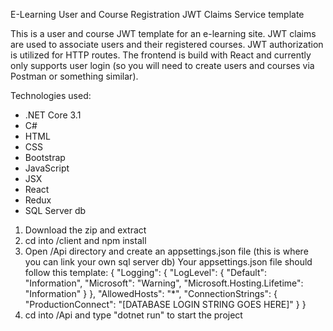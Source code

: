 E-Learning User and Course Registration JWT Claims Service template

This is a user and course JWT template for an e-learning site. JWT claims are used to associate users and their registered courses. JWT authorization is utilized for HTTP routes. The frontend is build with React and currently only supports user login (so you will need to create users and courses via Postman or something similar).


Technologies used:
- .NET Core 3.1
- C#
- HTML
- CSS
- Bootstrap
- JavaScript
- JSX
- React
- Redux
- SQL Server db

1. Download the zip and extract
2. cd into /client and npm install
3. Open /Api directory and create an appsettings.json file (this is where you can link your own sql server db)
Your appsettings.json file should follow this template: { "Logging": { "LogLevel": { "Default": "Information", "Microsoft": "Warning", "Microsoft.Hosting.Lifetime": "Information" } }, "AllowedHosts": "*", "ConnectionStrings": { "ProductionConnect": "[DATABASE LOGIN STRING GOES HERE]" } }
4. cd into /Api and type "dotnet run" to start the project
